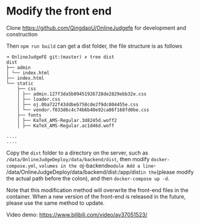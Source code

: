 # Modify the front end

Clone https://github.com/QingdaoU/OnlineJudgefe for development and construction

Then `npm run build` can get a dist folder, the file structure is as follows

```
➜ OnlineJudgeFE git:(master) ✗ tree dist
dist
├── admin
│ └── index.html
├── index.html
└── static
    ├── css
    │ ├── admin.127f3da5b09451926728de2829ebb32e.css
    │ ├── loader.css
    │ ├── oj.0ba722f43ddbeb758cde2f9dc804455e.css
    │ └── vendor.f033d6c4c74b6b40e92ca86f168fd0be.css
    ├── fonts
    │ ├── KaTeX_AMS-Regular.3d8245d.woff2
    │ ├── KaTeX_AMS-Regular.ac1d46d.woff

....
....

```

Copy the `dist` folder to a directory on the server, such as `/data/OnlineJudgeDeploy/data/backend/dist`, then modify `docker-compose.yml`, `volumes in the `oj-backend` module Add a line `- /data/OnlineJudgeDeploy/data/backend/dist:/app/dist` in the `(please modify the actual path before the colon), and then `docker-compose up -d`.

Note that this modification method will overwrite the front-end files in the container. When a new version of the front-end is released in the future, please use the same method to update.

Video demo: https://www.bilibili.com/video/av37051523/
